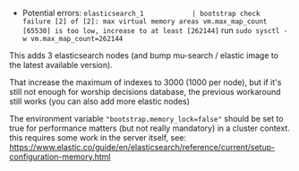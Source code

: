 - Potential errors:
`elasticsearch_1            | bootstrap check failure [2] of [2]: max virtual memory areas vm.max_map_count [65530] is too low, increase to at least [262144]`
run `sudo sysctl -w vm.max_map_count=262144`

This adds 3 elasticsearch nodes (and bump mu-search / elastic image to the latest available version).

That increase the maximum of indexes to 3000 (1000 per node), but if it's still not enough for worship decisions database, the previous workaround
still works (you can also add more elastic nodes)

The environment variable `"bootstrap.memory_lock=false"` should be set to true for performance matters (but not really mandatory) in a cluster context.
this requires some work in the server itself, see:
https://www.elastic.co/guide/en/elasticsearch/reference/current/setup-configuration-memory.html

